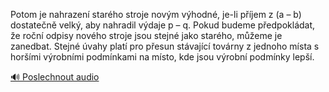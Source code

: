 
Potom je nahrazení starého stroje novým výhodné, je-li příjem z (a – b) dostatečně velký, aby nahradil výdaje p – q. Pokud budeme předpokládat, že roční odpisy nového stroje jsou stejné jako starého, můžeme je zanedbat. Stejné úvahy platí pro přesun stávající továrny z jednoho místa s horšími výrobními podmínkami na místo, kde jsou výrobní podmínky lepší.

[🔊 Poslechnout audio](/data/7-paragraphs/audio/chapter_93/para_004-Potom-je-nahrazen-starho-stroje-novm-vhodn-j.mp3)
